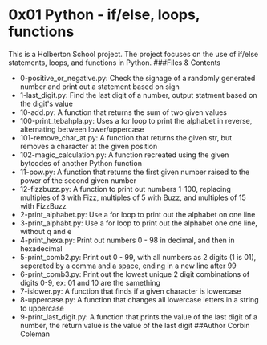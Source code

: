 # 0x01 Python - if/else, loops, functions
This is a Holberton School project. The project focuses on the use of if/else statements, loops, and functions in Python.
###Files & Contents
- 0-positive_or_negative.py: Check the signage of a randomly generated number and print out a statement based on sign
- 1-last_digit.py: Find the last digit of a number, output statment based on the digit's value
- 10-add.py: A function that returns the sum of two given values
- 100-print_tebahpla.py: Uses a for loop to print the alphabet in reverse, alternating between lower/uppercase
- 101-remove_char_at.py: A function that returns the given str, but removes a character at the given position
- 102-magic_calculation.py: A function recreated using the given bytcodes of another Python function
- 11-pow.py: A function that returns the first given number raised to the power of the second given number
- 12-fizzbuzz.py: A function to print out numbers 1-100, replacing multiples of 3 with Fizz, multiples of 5 with Buzz, and multiples of 15 with FizzBuzz
- 2-print_alphabet.py: Use a for loop to print out the alphabet on one line
- 3-print_alphabt.py: Use a for loop to print out the alphabet one one line, without q and e
- 4-print_hexa.py: Print out numbers 0 - 98 in decimal, and then in hexadecimal
- 5-print_comb2.py: Print out 0 - 99, with all numbers as 2 digits (1 is 01), seperated by a comma and a space, ending in a new line after 99
- 6-print_comb3.py: Print out the lowest unique 2 digit combinations of digits 0-9, ex: 01 and 10 are the samething
- 7-islower.py: A function that finds if a given character is lowercase
- 8-uppercase.py: A function that changes all lowercase letters in a string to uppercase
- 9-print_last_digit.py: A function that prints the value of the last digit of a number, the return value is the value of the last digit
##Author
Corbin Coleman